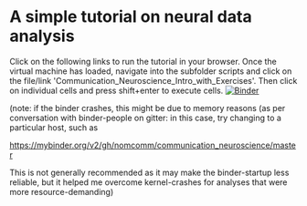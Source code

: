 # A simple tutorial on neural data analysis
Click on the following links to run the tutorial in your browser. Once the virtual machine has loaded, navigate into the subfolder scripts and click on the file/link 'Communication_Neuroscience_Intro_with_Exercises'. Then click on individual cells and press shift+enter to execute cells.
[![Binder](https://mybinder.org/badge_logo.svg)](https://mybinder.org/v2/gh/nomcomm/communication_neuroscience/HEAD)



(note: if the binder crashes, this might be due to memory reasons (as per conversation with binder-people on gitter: in this case, try changing to a particular host, such as

https://mybinder.org/v2/gh/nomcomm/communication_neuroscience/master

This is not generally recommended as it may make the binder-startup less reliable, but it helped me overcome kernel-crashes for analyses that were more resource-demanding)


